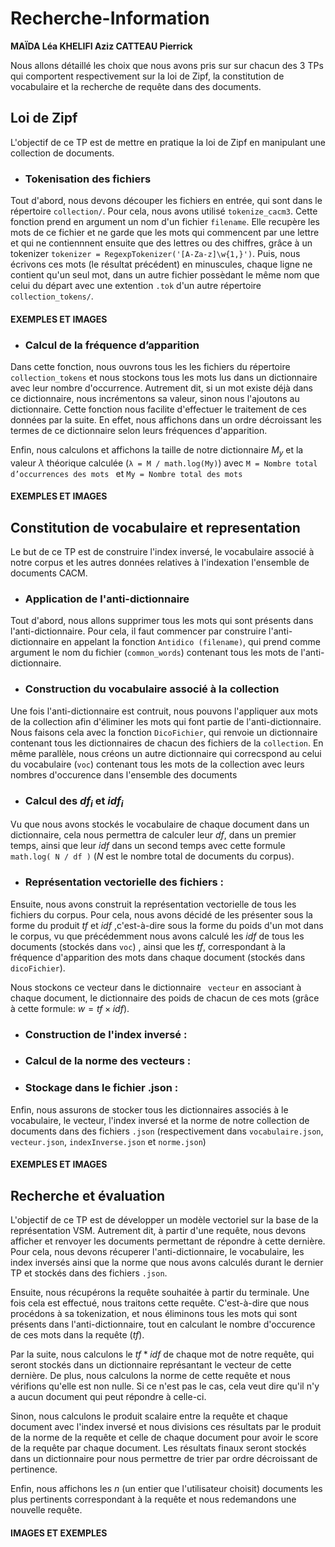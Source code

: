 # Recherche-Information
**MAÏDA Léa
KHELIFI Aziz
CATTEAU Pierrick**

Nous allons détaillé les choix que nous avons pris sur sur chacun des 3 TPs qui comportent respectivement sur la loi de Zipf, la constitution de vocabulaire et la recherche de requête dans des documents.

## Loi de Zipf
L'objectif de ce TP est de mettre en pratique la loi de Zipf en manipulant une collection de documents.
- ### Tokenisation des fichiers

Tout d'abord, nous devons découper les fichiers en entrée, qui sont dans le répertoire `collection/`. Pour cela, nous avons utilisé `tokenize_cacm3`. Cette fonction prend en argument un nom d'un fichier `filename`. Elle recupère les mots de ce fichier et ne garde que les mots qui commencent par une lettre et qui ne contiennnent ensuite que des lettres ou des chiffres, grâce à un tokenizer `tokenizer = RegexpTokenizer('[A-Za-z]\w{1,}')`. Puis, nous écrivons ces mots (le résultat précédent) en minuscules, chaque ligne ne contient qu'un seul mot, dans un autre fichier possèdant le même nom que celui du départ avec une extention `.tok` d'un autre répertoire `collection_tokens/`.

#### EXEMPLES ET IMAGES

- ### Calcul de la fréquence d’apparition 
Dans cette fonction, nous ouvrons tous les les fichiers du répertoire `collection_tokens` et nous stockons tous les mots lus dans un dictionnaire avec leur nombre d'occurrence. Autrement dit, si un mot existe déjà dans ce dictionnaire, nous incrémentons sa valeur, sinon nous l'ajoutons au dictionnaire.
Cette fonction nous facilite d'effectuer le traitement de ces données par la suite. En effet, nous affichons dans un ordre décroissant les termes de ce dictionnaire selon leurs fréquences d'apparition.

Enfin, nous calculons et affichons la taille de notre dictionnaire $M_y$ et la valeur $λ$ théorique calculée (`λ = M / math.log(My)`) avec `M = Nombre total d’occurrences des mots ` et `My = Nombre total des mots`

#### EXEMPLES ET IMAGES

## Constitution de vocabulaire et representation
Le but de ce TP est de construire l'index inversé, le vocabulaire associé à notre corpus et les autres données relatives à l'indexation l'ensemble de documents CACM.
- ### Application de l'anti-dictionnaire
Tout d'abord, nous allons supprimer tous les mots qui sont présents dans l'anti-dictionnaire. Pour cela, il faut commencer par construire l'anti-dictionnaire en appelant la fonction `Antidico (filename)`, qui prend comme argument le nom du fichier (`common_words`) contenant tous les mots de l'anti-dictionnaire. 


- ### Construction du vocabulaire associé à la collection

Une fois l'anti-dictionnaire est contruit, nous pouvons l'appliquer aux mots de la collection afin d'éliminer les mots qui font partie de l'anti-dictionnaire. Nous faisons cela avec la fonction `DicoFichier`, qui renvoie un dictionnaire contenant tous les dictionnaires de chacun des fichiers de la `collection`.
En même parallèle, nous créons un autre dictionnaire qui correcspond au celui du vocabulaire (`voc`) contenant tous les mots de la collection avec leurs nombres d'occurence dans l'ensemble des documents

- ### Calcul des $df_i$ et $idf_i$
Vu que nous avons stockés le vocabulaire de chaque document dans un dictionnaire, cela nous permettra de calculer leur $df$, dans un premier temps, ainsi que leur $idf$ dans un second temps avec cette formule `math.log( N / df )` ($N$ est le nombre total de documents du corpus).

- ### Représentation vectorielle des fichiers : 
Ensuite, nous avons construit la représentation vectorielle de tous les fichiers du corpus. Pour cela, nous avons décidé de les présenter sous la forme du produit $tf$ et $idf$ ,c'est-à-dire sous la forme du poids d'un mot dans le corpus, vu que précédemment nous avons calculé les $idf$ de tous les documents (stockés dans `voc`) , ainsi que les $tf$, correspondant à la fréquence d'apparition des mots dans chaque document (stockés dans `dicoFichier`).

Nous stockons ce vecteur dans le dictionnaire ` vecteur` en associant à chaque document, le dictionnaire des poids de chacun de ces mots (grâce à cette formule: $w = tf \times idf$).

- ### Construction de l'index inversé :

- ### Calcul de la norme des vecteurs :  

- ### Stockage dans le fichier .json :

Enfin, nous assurons de stocker tous les dictionnaires associés à le vocabulaire, le vecteur, l'index inversé et la norme de notre collection de documents dans des fichiers `.json` (respectivement dans `vocabulaire.json`, `vecteur.json`, `indexInverse.json` et `norme.json`)


#### EXEMPLES ET IMAGES

## Recherche et évaluation

L'objectif de ce TP est de développer un modèle vectoriel sur la base de la représentation VSM.  Autrement dit, à partir d'une requête, nous devons afficher et renvoyer les documents permettant de répondre à cette dernière.
Pour cela, nous devons récuperer l'anti-dictionnaire, le vocabulaire, les index inversés ainsi que la norme que nous avons calculés durant le dernier TP et stockés dans des fichiers `.json`. 

Ensuite, nous récupérons la requête souhaitée à partir du terminale. Une fois cela est effectué, nous traitons cette requête. C'est-à-dire que nous procédons à sa tokenization, et nous éliminons tous les mots qui sont présents dans l'anti-dictionnaire, tout en calculant le nombre d'occurence de ces mots dans la requête ($tf$).

Par la suite, nous calculons le $tf*idf$ de chaque mot de notre requête, qui seront stockés dans un dictionnaire représantant le vecteur de cette dernière. De plus, nous calculons la norme de cette requête et nous vérifions qu'elle est non nulle. Si ce n'est pas le cas, cela veut dire qu'il n'y a aucun document qui peut répondre à celle-ci.

Sinon, nous calculons le produit scalaire entre la requête et chaque document avec l'index inversé et nous divisions ces résultats par le produit de la norme de la requête et celle de chaque document pour avoir le score de la requête par chaque document. Les résultats finaux seront stockés dans un dictionnaire pour nous permettre de trier par ordre décroissant de pertinence. 

Enfin, nous affichons les $n$ (un entier que l'utilisateur choisit) documents les plus pertinents correspondant à la requête et nous redemandons une nouvelle requête.


#### IMAGES ET EXEMPLES
